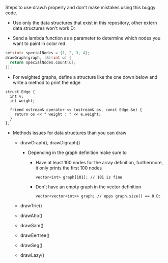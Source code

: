 Steps to use draw.h properly and don't make mistakes using this buggy code.

* Use only the data structures that exist in this repository, other extern data structures won't work D:

* Send a lambda function as a parameter to determine which nodes you want to paint in color red.
```cpp
set<int> specialNodes = {1, 2, 3, 4};
drawGraph(graph, [&](int u) {
  return specialNodes.count(u);
});
```

* For weighted graphs, define a structure like the one down below and write a method to print the edge
```cpp:
struct Edge {
  int v;
  int weight;
  
  friend ostream& operator << (ostream& os, const Edge &e) {
    return os << " weight : " << e.weight;
  }
};
```

* Methods issues for data structures than you can draw
  * drawGraph(), drawDigraph()
    * Depending in the graph definition make sure to 
      * Have at least 100 nodes for the array definition, furthermore, it only prints the first 100 nodes
        ```cpp:
        vector<int> graph[101]; // 101 is fine
        ```
   
      * Don't have an empty graph in the vector definition
        ```cpp:
        vector<vector<int>> graph; // opps graph.size() == 0 D:
        ```
  
  * drawTrie()
  * drawAho() 
  * drawSam() 
  * drawEertree() 
  
  * drawSeg() 
  * drawLazy()

